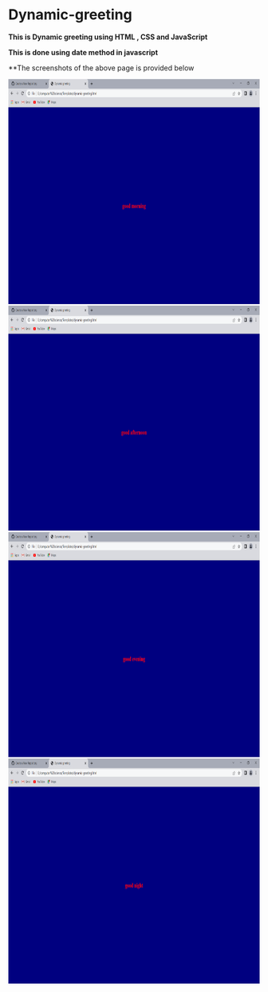 # Dynamic-greeting
**This is Dynamic greeting using HTML , CSS and JavaScript**

**This is done using date method in javascript**

**The screenshots of the above page is provided below 


<img src="img/greet1.png" width=600 height=450>

<img src="img/greet2.png" width=600 height=450>

<img src="img/greet3.png" width=600 height=450>

<img src="img/greet4.png" width=600 height=450>
